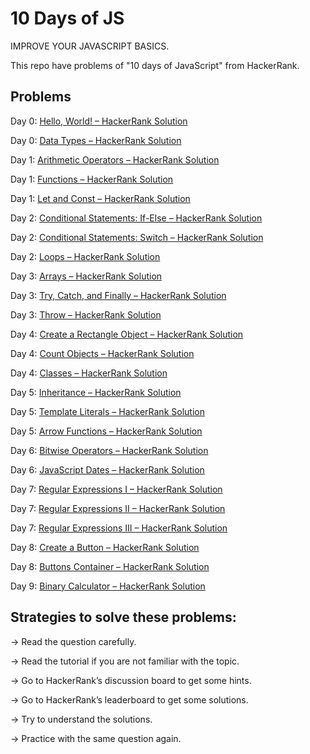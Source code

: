 # 10 Days of JS

IMPROVE YOUR JAVASCRIPT BASICS.

This repo have problems of "10 days of JavaScript" from HackerRank.

## Problems

Day 0: [Hello, World! – HackerRank Solution](https://www.hackerrank.com/challenges/js10-hello-world)

Day 0: [Data Types – HackerRank Solution](https://www.hackerrank.com/challenges/js10-data-types)

Day 1: [Arithmetic Operators – HackerRank Solution](https://www.hackerrank.com/challenges/js10-arithmetic-operators)

Day 1: [Functions – HackerRank Solution](https://www.hackerrank.com/challenges/js10-function)

Day 1: [Let and Const – HackerRank Solution](https://www.hackerrank.com/challenges/js10-let-and-const)

Day 2: [Conditional Statements: If-Else – HackerRank Solution](https://www.hackerrank.com/challenges/js10-if-else)

Day 2: [Conditional Statements: Switch – HackerRank Solution](https://www.hackerrank.com/challenges/js10-switch)

Day 2: [Loops – HackerRank Solution](https://www.hackerrank.com/challenges/js10-loops)

Day 3: [Arrays – HackerRank Solution](https://www.hackerrank.com/challenges/js10-arrays)

Day 3: [Try, Catch, and Finally – HackerRank Solution](https://www.hackerrank.com/challenges/js10-try-catch-and-finally)

Day 3: [Throw – HackerRank Solution](https://www.hackerrank.com/challenges/js10-throw)

Day 4: [Create a Rectangle Object – HackerRank Solution](https://www.hackerrank.com/challenges/js10-objects)

Day 4: [Count Objects – HackerRank Solution](https://www.hackerrank.com/challenges/js10-count-objects)

Day 4: [Classes – HackerRank Solution](https://www.hackerrank.com/challenges/js10-class)

Day 5: [Inheritance – HackerRank Solution](https://www.hackerrank.com/challenges/js10-inheritance)

Day 5: [Template Literals – HackerRank Solution](https://www.hackerrank.com/challenges/js10-template-literals)

Day 5: [Arrow Functions – HackerRank Solution](https://www.hackerrank.com/challenges/js10-arrows)

Day 6: [Bitwise Operators – HackerRank Solution](https://www.hackerrank.com/challenges/js10-bitwise)

Day 6: [JavaScript Dates – HackerRank Solution](https://www.hackerrank.com/challenges/js10-date)

Day 7: [Regular Expressions I – HackerRank Solution](https://www.hackerrank.com/challenges/js10-regexp-1)

Day 7: [Regular Expressions II – HackerRank Solution](https://www.hackerrank.com/challenges/js10-regexp-2)

Day 7: [Regular Expressions III – HackerRank Solution](https://www.hackerrank.com/challenges/js10-regexp-3)

Day 8: [Create a Button – HackerRank Solution](https://www.hackerrank.com/challenges/js10-create-a-button)

Day 8: [Buttons Container – HackerRank Solution](https://www.hackerrank.com/challenges/js10-buttons-container)

Day 9: [Binary Calculator – HackerRank Solution](https://www.hackerrank.com/challenges/js10-binary-calculator)

## Strategies to solve these problems:

-> Read the question carefully.

-> Read the tutorial if you are not familiar with the topic.

-> Go to HackerRank’s discussion board to get some hints.

-> Go to HackerRank’s leaderboard to get some solutions.

-> Try to understand the solutions.

-> Practice with the same question again.
